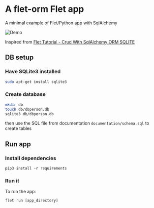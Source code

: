 # A flet-orm Flet app

A minimal example of Flet/Python app with SqlAlchemy

![Demo](./flet-orms-demo.gif "Title")

Inspired from [Flet Tutorial - Crud With SqlAlchemy ORM SQLITE](https://www.youtube.com/watch?v=BdhDprSpIgU)

## DB setup

### Have SQLite3 installed
```bash
sudo apt-get install sqlite3
```

### Create database
```bash
mkdir db
touch db/dbperson.db
sqlite3 db/dbperson.db
```
then use the SQL file from documentation `documentation/schema.sql` to create tables

## Run app

### Install dependencies
```
pip3 install -r requirements
```

### Run it
To run the app:

```
flet run [app_directory]
```